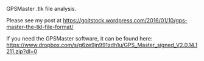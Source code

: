 GPSMaster .tlk file analysis.

Please see my post at https://goitstock.wordpress.com/2016/01/10/gps-master-the-tkl-file-format/

If you need the GPSMaster software, it can be found here: https://www.dropbox.com/s/g6ze9jn991zdh1u/GPS_Master_signed_V2.0.14.1211.zip?dl=0
